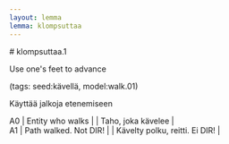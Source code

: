 ```yaml
---
layout: lemma
lemma: klompsuttaa
---
```


<div class="sense">
# <span class="sensename">klompsuttaa.1</span>

<span class="description">Use one's feet to advance</span>

(tags: seed:kävellä, model:walk.01)

<span class="description">Käyttää jalkoja etenemiseen</span>

A0 | Entity who walks |   | Taho, joka kävelee |  
A1 | Path walked. Not DIR! |   | Kävelty polku, reitti. Ei DIR! |  

</div>

